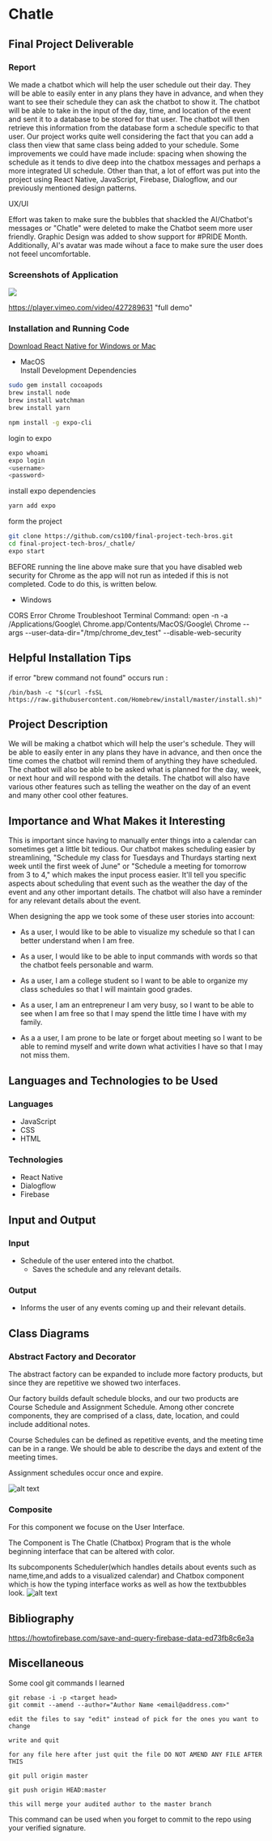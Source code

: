# Chatle

## Final Project Deliverable

### Report

We made a chatbot which will help the user schedule out their day. They will be able to easily enter in any plans they have in advance, and when they want to see their schedule they can ask the chatbot to show it. The chatbot will be able to take in the input of the day, time, and location of the event and sent it to a database to be stored for that user. The chatbot will then retrieve this information from the database form a schedule specific to that user. Our project works quite well considering the fact that you can add a class then view that same class being added to your schedule. Some improvements we could have made include: spacing when showing the schedule as it tends to dive deep into the chatbox messages and perhaps a more integrated UI schedule. Other than that, a lot of effort was put into the project using React Native, JavaScript, Firebase, Dialogflow, and our previously mentioned design patterns.

UX/UI 

Effort was taken to make sure the bubbles that shackled the AI/Chatbot's messages or "Chatle" were deleted to make the Chatbot seem more user friendly. Graphic Design was added to show support for #PRIDE Month. Additionally, AI's avatar was made wihout a face to make sure the user does not feeel uncomfortable.

### Screenshots of Application

![](demo.gif)

https://player.vimeo.com/video/427289631 "full demo"

### Installation and Running Code

[Download React Native for Windows or Mac](https://microsoft.github.io/react-native-windows/)

* MacOS  
Install Development Dependencies
```bash
sudo gem install cocoapods
brew install node
brew install watchman
brew install yarn

npm install -g expo-cli
```

login to expo
```bash
expo whoami
expo login
<username>
<password>
```

install expo dependencies
```bash
yarn add expo
```
form the project
```bash
git clone https://github.com/cs100/final-project-tech-bros.git
cd final-project-tech-bros/_chatle/
expo start
```
BEFORE running the line above make sure that you have disabled web security for Chrome as the app will not run as inteded if this is not completed. Code to do this, is written below.

* Windows

CORS Error Chrome Troubleshoot Terminal Command: open -n -a /Applications/Google\ Chrome.app/Contents/MacOS/Google\ Chrome --args --user-data-dir="/tmp/chrome_dev_test" --disable-web-security

## Helpful Installation Tips

if error "brew command not found" occurs run :
```
/bin/bash -c "$(curl -fsSL https://raw.githubusercontent.com/Homebrew/install/master/install.sh)"
```

## Project Description

We will be making a chatbot which will help the user's schedule. They will be able to easily enter in any plans they have in advance, and then once the time comes the chatbot will remind them of anything they have scheduled. The chatbot will also be able to be asked what is planned for the day, week, or next hour and will respond with the details. The chatbot will also have various other features such as telling the weather on the day of an event and many other cool other features.

## Importance and What Makes it Interesting

This is important since having to manually enter things into a calendar can sometimes get a little bit tedious. Our chatbot makes scheduling easier by streamlining, "Schedule my class for Tuesdays and Thurdays starting next week until the first week of June" or "Schedule a meeting for tomorrow from 3 to 4," which makes the input process easier. It'll tell you specific aspects about scheduling that event such as the weather the day of the event and any other important details. The chatbot will also have a reminder for any relevant details about the event. 

When designing the app we took some of these user stories into account:

* As a user, I would like to be able to visualize my schedule so that I can better understand when I am free.

* As a user, I would like to be able to input commands with words so that the chatbot feels personable and warm.

* As a user, I am a college student so I want to be able to organize my class schedules so that I will maintain good grades.

* As a user, I am an entrepreneur I am very busy, so I want to be able to see when I am free so that I may spend the little time I have with my family.

* As a a user, I am prone to be late or forget about meeting so I want to be able to remind myself and write down what activities I have so that I may not miss them.


## Languages and Technologies to be Used

### Languages

* JavaScript
* CSS
* HTML

### Technologies

* React Native
* Dialogflow 
* Firebase

## Input and Output

### Input

* Schedule of the user entered into the chatbot.
  * Saves the schedule and any relevant details.

### Output

* Informs the user of any events coming up and their relevant details.

## Class Diagrams

### Abstract Factory and Decorator
The abstract factory can be expanded to include more factory products, but since they are repetitive we showed two interfaces.

Our factory builds default schedule blocks, and our two products are Course Schedule and Assignment Schedule. Among other concrete components, they are comprised of a class, date, location, and could include additional notes.

Course Schedules can be defined as repetitive events, and the meeting time can be in a range.
We should be able to describe the days and extent of the meeting times.

Assignment schedules occur once and expire.

![alt text](https://github.com/cs100/final-project-tech-bros/blob/master/ChatBot.png)

### Composite

For this component we focuse on the User Interface.

The Component is The Chatle (Chatbox) Program that is the whole beginning interface that can be altered with color.

Its subcomponents Scheduler(which handles details about events such as name,time,and adds to a visualized calendar) and Chatbox component which is how the typing interface works as well as how the textbubbles look.
![alt text](https://github.com/cs100/final-project-tech-bros/blob/master/Composite.png)


## Bibliography

https://howtofirebase.com/save-and-query-firebase-data-ed73fb8c6e3a

## Miscellaneous

Some cool git commands I learned 
```
git rebase -i -p <target head>
git commit --amend --author="Author Name <email@address.com>"

edit the files to say "edit" instead of pick for the ones you want to change

write and quit

for any file here after just quit the file DO NOT AMEND ANY FILE AFTER THIS

git pull origin master

git push origin HEAD:master

this will merge your audited author to the master branch

```
This command can be used when you forget to commit to the repo using your verified signature.
